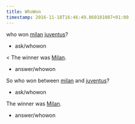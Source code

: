 ```yaml
---
title: WhoWon
timestamp: 2016-11-18T16:46:49.860181087+01:00
---
```


who won [milan](team) [juventus](team)?
* ask/whowon

< The winner was [Milan](team).
* answer/whowon

So who won between [milan](team) and [juventus](team)?
* ask/whowon

The winner was [Milan](team).
* answer/whowon
